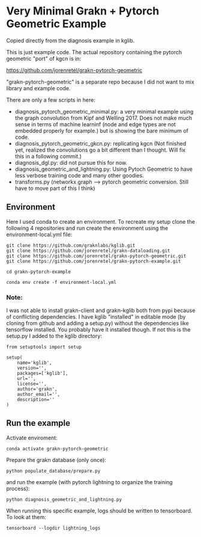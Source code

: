 Very Minimal Grakn + Pytorch Geometric Example
==============================================

Copied directly from the diagnosis example in kglib.

This is just example code. The actual repository containing the pytorch geometric "port" of kgcn is in:

https://github.com/jorenretel/grakn-pytorch-geometric

"grakn-pytorch-geometric" is a separate repo because I did not want to mix
library and example code.

There are only a few scripts in here:

* diagnosis_pytorch_geometric_minimal.py: a very minimal example using the graph convolution from Kipf and Welling 2017. Does not make much sense in terms of machine learninf (node and edge types are not embedded properly for example.) but is showing the bare minimum of code.
* diagnosis_pytorch_geometric_gkcn.py: replicating kgcn (Not finished yet, realized the convolutions go a bit different than I thought. Will fix this in a following commit.)
* diagnosis_dgl.py: did not pursue this for now.
* diagnosis_geometric_and_lightning.py: Using Pytoch Geometric to have less verbose training code and many other goodies.  
* transforms.py (networkx graph --> pytorch geometric conversion. Still have to move part of this I think)


## Environment
Here I used conda to create an environment. To recreate my setup
clone the following 4 repositories and run create the environment
using the environment-local.yml file:

```
git clone https://github.com/graknlabs/kglib.git
git clone https://github.com/jorenretel/grakn-dataloading.git
git clone https://github.com/jorenretel/grakn-pytorch-geometric.git
git clone https://github.com/jorenretel/grakn-pytorch-example.git

cd grakn-pytorch-example

conda env create -f environment-local.yml
```

### Note:
I was not able to install grakn-client and grakn-kglib both from pypi
because of conflicting dependencies. I have kglib "installed" in editable
mode (by cloning from github and adding a setup.py) without the
dependencies like tensorflow installed. You probably have it installed though.
If not this is the setup.py I added to the kglib directory:

```
from setuptools import setup

setup(
    name='kglib',
    version='',
    packages=['kglib'],
    url='',
    license='',
    author='grakn',
    author_email='',
    description=''
)
```

## Run the example

Activate enviroment:
```
conda activate grakn-pytorch-geometric
```

Prepare the grakn database (only once):
```
python populate_database/prepare.py
```

and run the example (with pytorch lightning to  organize the training process):

```
python diagnosis_geometric_and_lightning.py
```

When running this specific example, logs should be written to tensorboard. To look at them:

```
tensorboard --logdir lightning_logs
```


